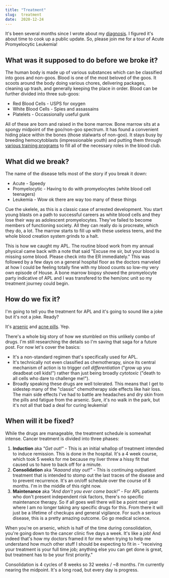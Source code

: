 ```yaml
---
title: "Treatment"
slug:  treatment
date:  2020-12-24
---
```


It's been several months since I wrote about my [diagnosis](/writing/diagnosis). I figured it's about time to cook up a public update. So, please join me for a tour of Acute Promyelocytic Leukemia!

## What was it supposed to do before we broke it?

The human body is made up of various substances which can be classified into goos and non-goos. Blood is one of the most beloved of the goos. It scoots around the body doing various chores, delivering packages, cleaning up trash, and generally keeping the place in order. Blood can be further divided into three sub-goos:

 * Red Blood Cells - USPS for oxygen
 * White Blood Cells - Spies and assassains
 * Platelets - Occassionally useful gunk

All of these are born and raised in the bone marrow. Bone marrow sits at a spongy midpoint of the goo/non-goo spectrum. It has found a convenient hiding place within the bones (those stalwarts of non-goo). It stays busy by breeding hemocytoblasts (impressionable youth) and putting them through [various training programs](https://en.wikipedia.org/wiki/Hematopoietic_stem_cell#/media/File:Hematopoiesis_(human)_diagram_en.svg) to fill all of the necessary roles in the blood club.

## What did we break?

The name of the disease tells most of the story if you break it down:

* Acute - Speedy
* Promyelocytic - Having to do with promyelocytes (white blood cell teenagers)
* Leukemia - Wow ok there are way too many of these things

Cue the ukelele, as this is a classic case of arrested development. You start young blasts on a path to successful careers as white blood cells and they lose their way as adolescent promyelocytes. They've failed to become members of functioning society. All they can really do is procreate, which they do, a lot. The marrow starts to fill up with these useless teens, and the whole blood creation system grinds to a halt.

This is how we caught my APL. The routine blood work from my annual physical came back with a note that said "Excuse me sir, but your blood is missing some blood. Please check into the ER immediately." This was followed by a few days on a general hospital floor as the doctors marveled at how I could be feeling totally fine with my blood counts so low-my very own episode of House. A bone marrow biopsy showed the promyelocyte party indicative of APL and I was transfered to the hem/onc unit so my treatment journey could begin.

## How do we fix it?

I'm going to tell you the treatment for APL and it's going to sound like a joke but it's not a joke. Ready?

It's [arsenic](https://en.wikipedia.org/wiki/Arsenic_trioxide) and [acne pills](https://en.wikipedia.org/wiki/Tretinoin). Yep.

There's a whole big story of how we stumbled on this unlikely combo of drugs. I'm still researching the details so I'm saving that saga for a future post. For now let's cover the basics:

 * It's a non-standard regimen that's specifically used for APL.
 * It's technically not even classified as chemotherapy, since its central mechanism of action is to trigger _cell differentiation_ ("grow up you deadbeat cell kids!") rather than just being broadly _cytotoxic_ ("death to all cells who dare to challenge me!").
 * Broadly speaking these drugs are well tolerated. This means that I get to sidestep many of the "classic" chemotherapy side effects like hair loss. The main side effects I've had to battle are headaches and dry skin from the pills and fatigue from the arsenic. Sure, it's no walk in the park, but it's not all that bad a deal for curing leukemia!

## When will it be fixed?

While the drugs are manageable, the treatment schedule is somewhat intense. Cancer treatment is divided into three phases: 

 1. **Induction** aka _"Get out!"_ - This is an initial whallop of treatment intended to induce remission. This is done in the hospital. It's a 4 week course, which took 5 weeks for me because my liver threw a hissy fit that caused us to have to back off for a minute. 
 2. **Consolidation** aka _"Aaaand stay out!"_ - This is continuing outpatient treatment that is intended to stomp out the last traces of the disease and to prevent recurrence. It's an on/off schedule over the course of 8 months. I'm in the middle of this right now.
 3. **Maintenance** aka _"And don't you ever come back!"_ - For APL patients who don't present independent risk factors, there's no specific maintenance therapy. So if all goes well there will be a point next year where I am no longer taking any specific drugs for this. From there it will just be a lifetime of checkups and general vigilance. For such a serious disease, this is a pretty amazing outcome. Go go medical science.

When you're on arsenic, which is half of the time during consolidation, you're going down to the cancer clinic five days a week. It's like a job! And indeed that's how my doctors framed it for me when trying to help me understand how much other stuff I should be expecting to fit in - "receiving your treatment is your full time job; anything else you can get done is great, but treatment has to be your first priority."

Consolidation is 4 cycles of 8 weeks so 32 weeks / ~8 months. I'm currently nearing the midpoint. It's a long road, but every day is progress.
